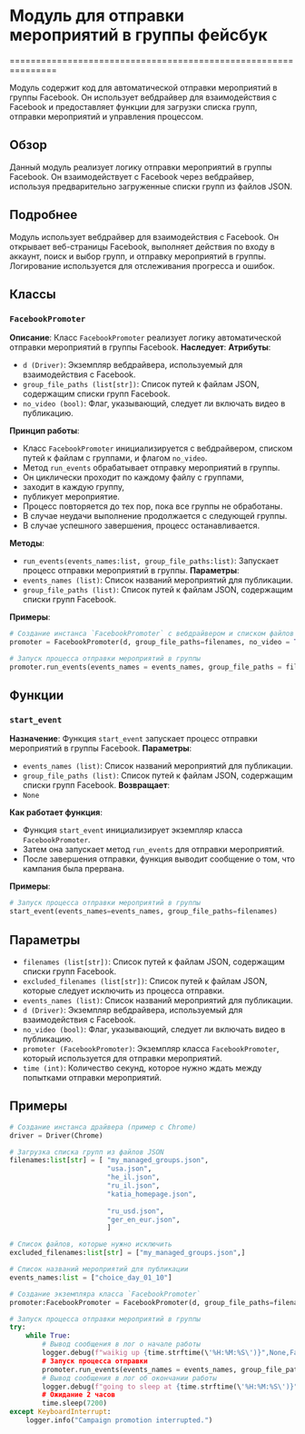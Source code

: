 # Модуль для отправки мероприятий в группы фейсбук
===============================================================

Модуль содержит код для автоматической отправки мероприятий в группы Facebook. 
Он использует вебдрайвер для взаимодействия с Facebook и предоставляет функции для 
загрузки списка групп, отправки мероприятий и управления процессом.

## Обзор

Данный модуль реализует логику отправки мероприятий в группы Facebook. 
Он взаимодействует с Facebook через вебдрайвер, используя предварительно загруженные 
списки групп из файлов JSON.  

## Подробнее

Модуль использует вебдрайвер для взаимодействия с Facebook. 
Он открывает веб-страницы Facebook, выполняет действия по 
входу в аккаунт,  поиск и выбор групп, и отправку мероприятий в группы. 
Логирование используется для отслеживания прогресса и ошибок. 
## Классы

### `FacebookPromoter`
**Описание**: Класс `FacebookPromoter`  реализует логику автоматической отправки 
мероприятий в группы Facebook. 
**Наследует**: 
**Атрибуты**:
- `d (Driver)`: Экземпляр вебдрайвера, используемый для взаимодействия с Facebook.
- `group_file_paths (list[str])`: Список путей к файлам JSON, содержащим списки групп Facebook. 
- `no_video (bool)`: Флаг, указывающий, следует ли включать видео в публикацию. 

**Принцип работы**:
- Класс `FacebookPromoter` инициализируется с вебдрайвером, списком путей к файлам 
с группами, и флагом `no_video`.
- Метод `run_events` обрабатывает отправку мероприятий в группы. 
- Он циклически проходит по каждому файлу с группами,  
- заходит в каждую группу, 
- публикует мероприятие. 
- Процесс повторяется до тех пор, пока все группы не обработаны.
-  В случае неудачи выполнение продолжается с 
следующей группы.
- В случае успешного завершения, процесс останавливается.

**Методы**: 
- `run_events(events_names:list, group_file_paths:list)`: 
Запускает процесс отправки мероприятий в группы.
**Параметры**:
- `events_names (list)`: Список названий мероприятий для публикации. 
- `group_file_paths (list)`: Список путей к файлам JSON, содержащим списки групп Facebook. 

**Примеры**: 
```python
# Создание инстанса `FacebookPromoter` с вебдрайвером и списком файлов с группами
promoter = FacebookPromoter(d, group_file_paths=filenames, no_video = True)

# Запуск процесса отправки мероприятий в группы
promoter.run_events(events_names = events_names, group_file_paths = filenames) 

```

## Функции

### `start_event`

**Назначение**: 
Функция `start_event` запускает процесс отправки мероприятий в 
группы Facebook. 
**Параметры**: 
- `events_names (list)`: Список названий мероприятий для публикации.
- `group_file_paths (list)`: Список путей к файлам JSON, содержащим 
списки групп Facebook.
**Возвращает**: 
- `None`

**Как работает функция**:
- Функция `start_event` инициализирует экземпляр 
класса `FacebookPromoter`.
- Затем она запускает метод `run_events` 
для отправки мероприятий. 
- После завершения отправки, 
функция выводит сообщение о том, что кампания 
была прервана.

**Примеры**: 
```python
# Запуск процесса отправки мероприятий в группы
start_event(events_names=events_names, group_file_paths=filenames)
```

## Параметры

- `filenames (list[str])`: Список путей к файлам JSON, 
содержащим списки групп Facebook. 
- `excluded_filenames (list[str])`: Список путей к файлам JSON, 
которые следует исключить из процесса отправки.
- `events_names (list)`: Список названий мероприятий 
для публикации. 
- `d (Driver)`: Экземпляр вебдрайвера, используемый для 
взаимодействия с Facebook.
- `no_video (bool)`: Флаг, указывающий, следует ли включать 
видео в публикацию. 
- `promoter (FacebookPromoter)`: Экземпляр класса 
`FacebookPromoter`, который используется для отправки 
мероприятий. 
- `time (int)`: Количество секунд, которое нужно 
ждать между попытками отправки 
мероприятий.

## Примеры
```python
# Создание инстанса драйвера (пример с Chrome)
driver = Driver(Chrome)

# Загрузка списка групп из файлов JSON
filenames:list[str] = [ "my_managed_groups.json",
                        "usa.json",
                        "he_il.json",
                        "ru_il.json",
                        "katia_homepage.json",
                        
                        "ru_usd.json",
                        "ger_en_eur.json",            
                        ]

# Список файлов, которые нужно исключить 
excluded_filenames:list[str] = ["my_managed_groups.json",]

# Список названий мероприятий для публикации 
events_names:list = ["choice_day_01_10"]

# Создание экземпляра класса `FacebookPromoter`
promoter:FacebookPromoter = FacebookPromoter(d, group_file_paths=filenames, no_video = True)

# Запуск процесса отправки мероприятий в группы
try:
    while True:
        # Вывод сообщения в лог о начале работы
        logger.debug(f"waikig up {time.strftime(\'%H:%M:%S\')}",None,False)
        # Запуск процесса отправки
        promoter.run_events(events_names = events_names, group_file_paths = filenames)
        # Вывод сообщения в лог об окончании работы
        logger.debug(f"going to sleep at {time.strftime(\'%H:%M:%S\')}",None,False)
        # Ожидание 2 часов
        time.sleep(7200)
except KeyboardInterrupt:
    logger.info("Campaign promotion interrupted.")